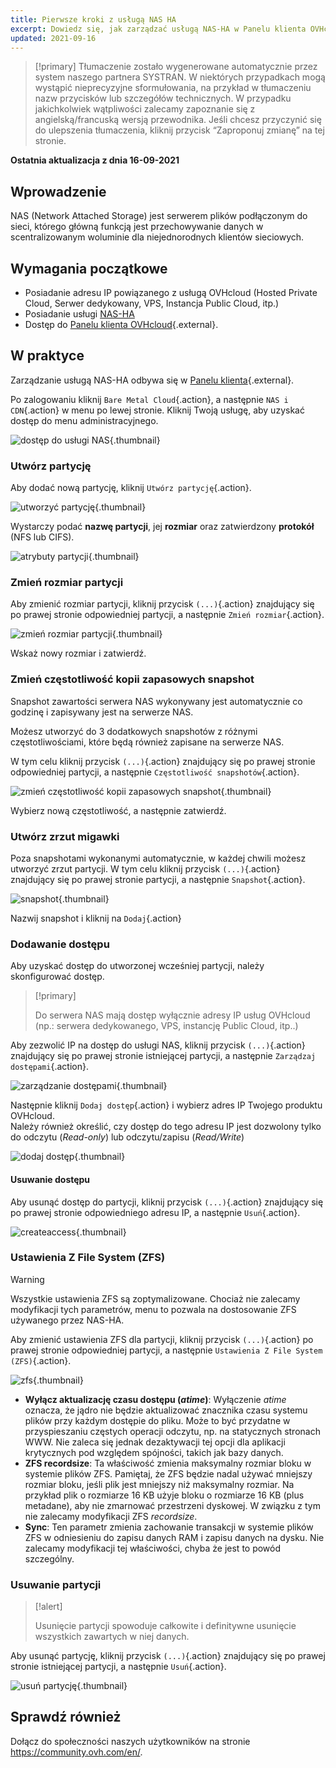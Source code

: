 ```yaml
---
title: Pierwsze kroki z usługą NAS HA
excerpt: Dowiedz się, jak zarządzać usługą NAS-HA w Panelu klienta OVHcloud
updated: 2021-09-16
---
```


> [!primary]
> Tłumaczenie zostało wygenerowane automatycznie przez system naszego partnera SYSTRAN. W niektórych przypadkach mogą wystąpić nieprecyzyjne sformułowania, na przykład w tłumaczeniu nazw przycisków lub szczegółów technicznych. W przypadku jakichkolwiek wątpliwości zalecamy zapoznanie się z angielską/francuską wersją przewodnika. Jeśli chcesz przyczynić się do ulepszenia tłumaczenia, kliknij przycisk “Zaproponuj zmianę” na tej stronie.
>

**Ostatnia aktualizacja z dnia 16-09-2021**

## Wprowadzenie

NAS (Network Attached Storage) jest serwerem plików podłączonym do sieci, którego główną funkcją jest przechowywanie danych w scentralizowanym woluminie dla niejednorodnych klientów sieciowych.

## Wymagania początkowe

- Posiadanie adresu IP powiązanego z usługą OVHcloud (Hosted Private Cloud, Serwer dedykowany, VPS, Instancja Public Cloud, itp.)
- Posiadanie usługi [NAS-HA](https://www.ovh.pl/nas/)
- Dostęp do [Panelu klienta OVHcloud](https://www.ovh.com/auth/?action=gotomanager&from=https://www.ovh.pl/&ovhSubsidiary=pl){.external}.

## W praktyce

Zarządzanie usługą NAS-HA odbywa się w [Panelu klienta](https://www.ovh.com/auth/?action=gotomanager&from=https://www.ovh.pl/&ovhSubsidiary=pl){.external}.

Po zalogowaniu kliknij `Bare Metal Cloud`{.action}, a następnie `NAS i CDN`{.action} w menu po lewej stronie. Kliknij Twoją usługę, aby uzyskać dostęp do menu administracyjnego.

![dostęp do usługi NAS](images/nas2021-01.png){.thumbnail}

### Utwórz partycję <a name="partition"></a>

Aby dodać nową partycję, kliknij `Utwórz partycję`{.action}.

![utworzyć partycję](images/nas2021-02.png){.thumbnail}

Wystarczy podać **nazwę partycji**, jej **rozmiar** oraz zatwierdzony **protokół** (NFS lub CIFS).

![atrybuty partycji](images/nas2021-03.png){.thumbnail}

### Zmień rozmiar partycji

Aby zmienić rozmiar partycji, kliknij przycisk `(...)`{.action} znajdujący się po prawej stronie odpowiedniej partycji, a następnie `Zmień rozmiar`{.action}.

![zmień rozmiar partycji](images/nas2021-04.png){.thumbnail}

Wskaż nowy rozmiar i zatwierdź.

### Zmień częstotliwość kopii zapasowych snapshot

Snapshot zawartości serwera NAS wykonywany jest automatycznie co godzinę i zapisywany jest na serwerze NAS.

Możesz utworzyć do 3 dodatkowych snapshotów z różnymi częstotliwościami, które będą również zapisane na serwerze NAS.

W tym celu kliknij przycisk `(...)`{.action} znajdujący się po prawej stronie odpowiedniej partycji, a następnie `Częstotliwość snapshotów`{.action}.

![zmień częstotliwość kopii zapasowych snapshot](images/nas2021-05.png){.thumbnail}

Wybierz nową częstotliwość, a następnie zatwierdź.

### Utwórz zrzut migawki

Poza snapshotami wykonanymi automatycznie, w każdej chwili możesz utworzyć zrzut partycji. W tym celu kliknij przycisk `(...)`{.action} znajdujący się po prawej stronie partycji, a następnie `Snapshot`{.action}.

![snapshot](images/nas2021-10.png){.thumbnail}

Nazwij snapshot i kliknij na `Dodaj`{.action}

### Dodawanie dostępu <a name="addaccess"></a>

Aby uzyskać dostęp do utworzonej wcześniej partycji, należy skonfigurować dostęp.

> [!primary]
>
> Do serwera NAS mają dostęp wyłącznie adresy IP usług OVHcloud (np.: serwera dedykowanego, VPS, instancję Public Cloud, itp..)
>

Aby zezwolić IP na dostęp do usługi NAS, kliknij przycisk `(...)`{.action} znajdujący się po prawej stronie istniejącej partycji, a następnie `Zarządzaj dostępami`{.action}.

![zarządzanie dostępami](images/nas2021-06.png){.thumbnail}

Następnie kliknij `Dodaj dostęp`{.action} i wybierz adres IP Twojego produktu OVHcloud.
<br>Należy również określić, czy dostęp do tego adresu IP jest dozwolony tylko do odczytu (*Read-only*) lub odczytu/zapisu (*Read/Write*)

![dodaj dostęp](images/nas2021-07.png){.thumbnail}

#### Usuwanie dostępu

Aby usunąć dostęp do partycji, kliknij przycisk `(...)`{.action} znajdujący się po prawej stronie odpowiedniego adresu IP, a następnie `Usuń`{.action}.

![createaccess](images/nas2021-09.png){.thumbnail}

### Ustawienia Z File System (ZFS)

> [!warning]
>
> Wszystkie ustawienia ZFS są zoptymalizowane. Chociaż nie zalecamy modyfikacji tych parametrów, menu to pozwala na dostosowanie ZFS używanego przez NAS-HA.
>

Aby zmienić ustawienia ZFS dla partycji, kliknij przycisk `(...)`{.action} po prawej stronie odpowiedniej partycji, a następnie `Ustawienia Z File System (ZFS)`{.action}.

![zfs](images/nas2021-13.png){.thumbnail}

- **Wyłącz aktualizację czasu dostępu (*atime*)**: Wyłączenie *atime* oznacza, że jądro nie będzie aktualizować znacznika czasu systemu plików przy każdym dostępie do pliku. Może to być przydatne w przyspieszaniu częstych operacji odczytu, np. na statycznych stronach WWW. Nie zaleca się jednak dezaktywacji tej opcji dla aplikacji krytycznych pod względem spójności, takich jak bazy danych.
- **ZFS recordsize**: Ta właściwość zmienia maksymalny rozmiar bloku w systemie plików ZFS. Pamiętaj, że ZFS będzie nadal używać mniejszy rozmiar bloku, jeśli plik jest mniejszy niż maksymalny rozmiar. Na przykład plik o rozmiarze 16 KB użyje bloku o rozmiarze 16 KB (plus metadane), aby nie zmarnować przestrzeni dyskowej. W związku z tym nie zalecamy modyfikacji ZFS *recordsize*.
- **Sync**: Ten parametr zmienia zachowanie transakcji w systemie plików ZFS w odniesieniu do zapisu danych RAM i zapisu danych na dysku. Nie zalecamy modyfikacji tej właściwości, chyba że jest to powód szczególny.

### Usuwanie partycji

> [!alert]
>
> Usunięcie partycji spowoduje całkowite i definitywne usunięcie wszystkich zawartych w niej danych.
>

Aby usunąć partycję, kliknij przycisk `(...)`{.action} znajdujący się po prawej stronie istniejącej partycji, a następnie `Usuń`{.action}.

![usuń partycję](images/nas2021-08.png){.thumbnail}

## Sprawdź również

Dołącz do społeczności naszych użytkowników na stronie <https://community.ovh.com/en/>.
